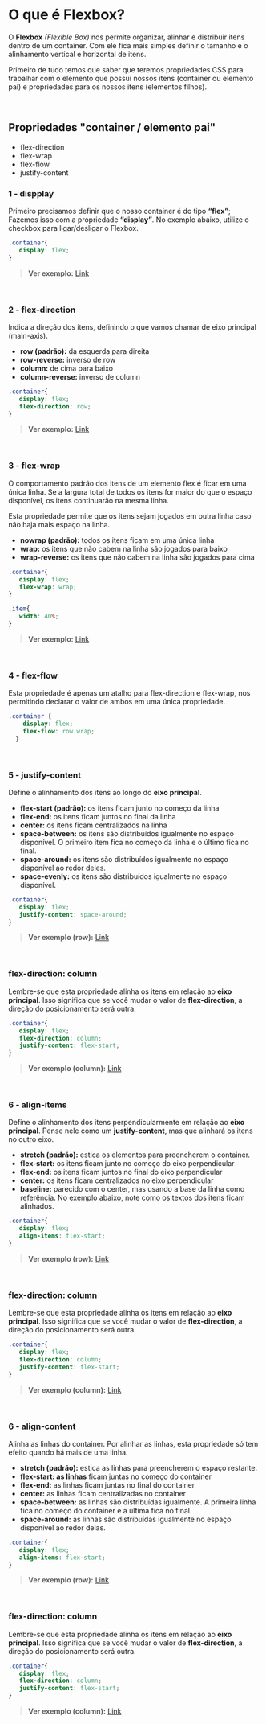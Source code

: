 # O que é Flexbox?
O **Flexbox** *(Flexible Box)* nos permite organizar, alinhar e distribuir itens dentro de um container. Com ele fica mais simples definir o tamanho e o alinhamento vertical e horizontal de itens.

Primeiro de tudo temos que saber que teremos propriedades CSS para trabalhar com o elemento que possui nossos itens (container ou elemento pai) e propriedades para os nossos itens (elementos filhos).

<br />

## Propriedades "container / elemento pai"
- flex-direction
- flex-wrap
- flex-flow
- justify-content



### 1 - dispplay
Primeiro precisamos definir que o nosso container é do tipo **“flex”**; Fazemos isso com a propriedade **“display”**.
No exemplo abaixo, utilize o checkbox para ligar/desligar o Flexbox.

```css
.container{
   display: flex;  
}
```

> **Ver exemplo:** [Link](https://marcelopoars.github.io/flexbox/app/01-display/)


<br />


### 2 - flex-direction
Indica a direção dos itens, definindo o que vamos chamar de eixo principal (main-axis).

- **row (padrão):** da esquerda para direita
- **row-reverse:** inverso de row
- **column:** de cima para baixo
- **column-reverse:** inverso de column

```css
.container{
   display: flex;
   flex-direction: row;  
}
```

> **Ver exemplo:** [Link](https://marcelopoars.github.io/flexbox/app/02-flex-direction/)


<br />


### 3 - flex-wrap
O comportamento padrão dos itens de um elemento flex é ficar em uma única linha. Se a largura total de todos os itens for maior do que o espaço disponível, os itens continuarão na mesma linha.

Esta propriedade permite que os itens sejam jogados em outra linha caso não haja mais espaço na linha.

- **nowrap (padrão):** todos os itens ficam em uma única linha
- **wrap:** os itens que não cabem na linha são jogados para baixo
- **wrap-reverse:** os itens que não cabem na linha são jogados para cima

```css
.container{
   display: flex;
   flex-wrap: wrap;  
}

.item{
   width: 40%;  
}
```

> **Ver exemplo:** [Link](https://marcelopoars.github.io/flexbox/app/03-flex-wrap/)


<br />


### 4 - flex-flow
Esta propriedade é apenas um atalho para flex-direction e flex-wrap, nos permitindo declarar o valor de ambos em uma única propriedade.

```css
.container {
    display: flex;
    flex-flow: row wrap;
  }
```


<br />


### 5 - justify-content
Define o alinhamento dos itens ao longo do **eixo principal**.

- **flex-start (padrão):** os itens ficam junto no começo da linha
- **flex-end:** os itens ficam juntos no final da linha
- **center:** os itens ficam centralizados na linha
- **space-between:** os itens são distribuídos igualmente no espaço disponível. O primeiro item fica no começo da linha e o último fica no final.
- **space-around:** os itens são distribuídos igualmente no espaço disponível ao redor deles.
- **space-evenly:** os itens são distribuídos igualmente no espaço disponível.

```css
.container{
   display: flex;
   justify-content: space-around;  
}
```

> **Ver exemplo (row):** [Link](https://marcelopoars.github.io/flexbox/app/04-justify-content/row)

<br />

### flex-direction: column
Lembre-se que esta propriedade alinha os itens em relação ao **eixo principal**. Isso significa que se você mudar o valor de **flex-direction**, a direção do posicionamento será outra.

```css
.container{
   display: flex;
   flex-direction: column;
   justify-content: flex-start;  
}
```

> **Ver exemplo (column):** [Link](https://marcelopoars.github.io/flexbox/app/04-justify-content/column)


<br />


### 6 - align-items
Define o alinhamento dos itens perpendicularmente em relação ao **eixo principal**. Pense nele como um **justify-content**, mas que alinhará os itens no outro eixo.

- **stretch (padrão):** estica os elementos para preencherem o container.
- **flex-start:** os itens ficam junto no começo do eixo perpendicular
- **flex-end:** os itens ficam juntos no final do eixo perpendicular
- **center:** os itens ficam centralizados no eixo perpendicular
- **baseline:** parecido com o center, mas usando a base da linha como referência. No exemplo abaixo, note como os textos dos itens ficam alinhados.

```css
.container{
   display: flex;
   align-items: flex-start;  
}
```

> **Ver exemplo (row):** [Link](https://marcelopoars.github.io/flexbox/app/05-align-items/row)

<br />

### flex-direction: column
Lembre-se que esta propriedade alinha os itens em relação ao **eixo principal**. Isso significa que se você mudar o valor de **flex-direction**, a direção do posicionamento será outra.

```css
.container{
   display: flex;
   flex-direction: column;
   justify-content: flex-start;  
}
```

> **Ver exemplo (column):** [Link](https://marcelopoars.github.io/flexbox/app/05-align-items/column)


<br />


### 6 - align-content
Alinha as linhas do container.
Por alinhar as linhas, esta propriedade só tem efeito quando há mais de uma linha.

- **stretch (padrão):** estica as linhas para preencherem o espaço restante.
- **flex-start: as linhas** ficam juntas no começo do container
- **flex-end:** as linhas ficam juntas no final do container
- **center:** as linhas ficam centralizadas no container
- **space-between:** as linhas são distribuídas igualmente. A primeira linha fica no começo do container e a última fica no final.
- **space-around:** as linhas são distribuídas igualmente no espaço disponível ao redor delas.

```css
.container{
   display: flex;
   align-items: flex-start;  
}
```

> **Ver exemplo (row):** [Link](https://marcelopoars.github.io/flexbox/app/06-align-content/row)

<br />

### flex-direction: column
Lembre-se que esta propriedade alinha os itens em relação ao **eixo principal**. Isso significa que se você mudar o valor de **flex-direction**, a direção do posicionamento será outra.

```css
.container{
   display: flex;
   flex-direction: column;
   justify-content: flex-start;  
}
```

> **Ver exemplo (column):** [Link](https://marcelopoars.github.io/flexbox/app/06-align-content/column)


<br />